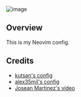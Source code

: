 ![image](https://vloe-nvim.s3.amazonaws.com/nvim-preview.png)

## Overview

This is my Neovim config.

## Credits

- [kutsan's config](https://github.com/kutsan/dotfiles/tree/master/.config/nvim)
- [alex35mil's config](https://github.com/alex35mil/dotfiles)
- [Josean Martinez's video](https://www.youtube.com/watch?v=vdn_pKJUda8&t=2672s)
